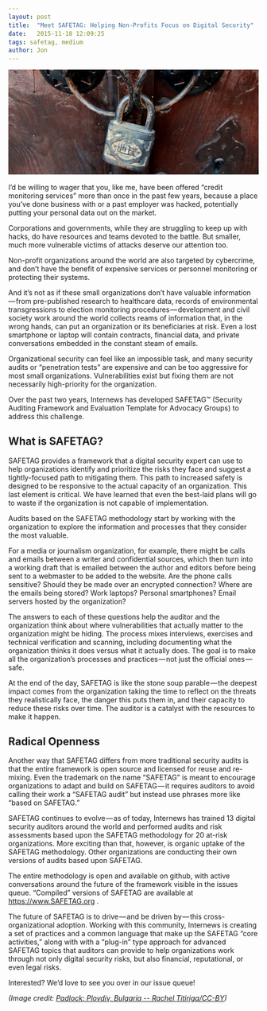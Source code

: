 ```yaml
---
layout: post
title:  "Meet SAFETAG: Helping Non-Profits Focus on Digital Security"
date:   2015-11-18 12:09:25
tags: safetag, medium
author: Jon
---
```


![Padlock CC-BY Rachel Titiriga/Flickr](/images/Flickr_Padlock_ccBY_pocait-Rachel-Titiriga.jpg "CC-BY Rachel-Titiriga/Flickr")

I’d be willing to wager that you, like me, have been offered “credit monitoring services” more than once in the past few years, because a place you’ve done business with or a past employer was hacked, potentially putting your personal data out on the market.

Corporations and governments, while they are struggling to keep up with hacks, do have resources and teams devoted to the battle. But smaller, much more vulnerable victims of attacks deserve our attention too.


Non-profit organizations around the world are also targeted by cybercrime, and don’t have the benefit of expensive services or personnel monitoring or protecting their systems.

And it’s not as if these small organizations don’t have valuable information — from pre-published research to healthcare data, records of environmental transgressions to election monitoring procedures — development and civil society work around the world collects reams of information that, in the wrong hands, can put an organization or its beneficiaries at risk. Even a lost smartphone or laptop will contain contracts, financial data, and private conversations embedded in the constant steam of emails.

Organizational security can feel like an impossible task, and many security audits or “penetration tests” are expensive and can be too aggressive for most small organizations. Vulnerabilities exist but fixing them are not necessarily high-priority for the organization.

Over the past two years, Internews has developed SAFETAG™ (Security Auditing Framework and Evaluation Template for Advocacy Groups) to address this challenge.

## What is SAFETAG?

SAFETAG provides a framework that a digital security expert can use to help organizations identify and prioritize the risks they face and suggest a tightly-focused path to mitigating them. This path to increased safety is designed to be responsive to the actual capacity of an organization. This last element is critical. We have learned that even the best-laid plans will go to waste if the organization is not capable of implementation.

Audits based on the SAFETAG methodology start by working with the organization to explore the information and processes that they consider the most valuable.

For a media or journalism organization, for example, there might be calls and emails between a writer and confidential sources, which then turn into a working draft that is emailed between the author and editors before being sent to a webmaster to be added to the website. Are the phone calls sensitive? Should they be made over an encrypted connection? Where are the emails being stored? Work laptops? Personal smartphones? Email servers hosted by the organization?

The answers to each of these questions help the auditor and the organization think about where vulnerabilities that actually matter to the organization might be hiding. The process mixes interviews, exercises and technical verification and scanning, including documenting what the organization thinks it does versus what it actually does. The goal is to make all the organization’s processes and practices — not just the official ones — safe.

At the end of the day, SAFETAG is like the stone soup parable — the deepest impact comes from the organization taking the time to reflect on the threats they realistically face, the danger this puts them in, and their capacity to reduce these risks over time. The auditor is a catalyst with the resources to make it happen.

## Radical Openness

Another way that SAFETAG differs from more traditional security audits is that the entire framework is open source and licensed for reuse and re-mixing. Even the trademark on the name “SAFETAG” is meant to encourage organizations to adapt and build on SAFETAG — it requires auditors to avoid calling their work a “SAFETAG audit” but instead use phrases more like “based on SAFETAG.”

SAFETAG continues to evolve — as of today, Internews has trained 13 digital security auditors around the world and performed audits and risk assessments based upon the SAFETAG methodology for 20 at-risk organizations. More exciting than that, however, is organic uptake of the SAFETAG methodology. Other organizations are conducting their own versions of audits based upon SAFETAG.

The entire methodology is open and available on github, with active conversations around the future of the framework visible in the issues queue. “Compiled” versions of SAFETAG are available at https://www.SAFETAG.org .

The future of SAFETAG is to drive — and be driven by — this cross-organizational adoption. Working with this community, Internews is creating a set of practices and a common language that make up the SAFETAG “core activities,” along with with a “plug-in” type approach for advanced SAFETAG topics that auditors can provide to help organizations work through not only digital security risks, but also financial, reputational, or even legal risks.

Interested? We’d love to see you over in our issue queue!

*(Image credit: [Padlock: Plovdiv, Bulgaria -- Rachel Titiriga/CC-BY](https://www.flickr.com/photos/pocait/6974320264/))*
